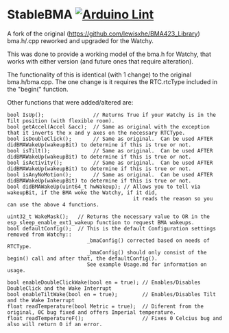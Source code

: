 # StableBMA [![Arduino Lint](https://github.com/GuruSR/StableBMA/actions/workflows/main.yml/badge.svg)](https://github.com/GuruSR/StableBMA/actions/workflows/main.yml)
A fork of the original (https://github.com/lewisxhe/BMA423_Library) bma.h/.cpp reworked and upgraded for the Watchy.

This was done to provide a working model of the bma.h for Watchy, that works with either version (and future ones that require alteration).

The functionality of this is identical (with 1 change) to the original bma.h/bma.cpp.  The one change is it requires the RTC.rtcType included in the "begin(" function.

Other functions that were added/altered are:

```
bool IsUp();                // Returns True if your Watchy is in the Tilt position (with flexible room).
bool getAccel(Accel &acc);  // Same as original with the exception that it inverts the x and y axes on the necessary RTCType.
bool isDoubleClick();       // Same as original.  Can be used AFTER didBMAWakeUp(wakeupBit) to determine if this is true or not.
bool isTilt();              // Same as original.  Can be used AFTER didBMAWakeUp(wakeupBit) to determine if this is true or not.
bool isActivity();          // Same as original.  Can be used AFTER didBMAWakeUp(wakeupBit) to determine if this is true or not.
bool isAnyNoMotion();       // Same as original.  Can be used AFTER didBMAWakeUp(wakeupBit) to determine if this is true or not.
bool didBMAWakeUp(uint64_t hwWakeup); // Allows you to tell via wakeupBit, if the BMA woke the Watchy, if it did, 
                                         it reads the reason so you can use the above 4 functions.

uint32_t WakeMask();   // Returns the necessary value to OR in the esp_sleep_enable_ext1_wakeup function to request BMA wakeups.
bool defaultConfig();  // This is the default Configuration settings removed from Watchy::
                          _bmaConfig() corrected based on needs of RTCType.
                          _bmaConfig() should only consist of the begin() call and after that, the defaultConfig().
                          See example Usage.md for information on usage.

bool enableDoubleClickWake(bool en = true); // Enables/Disables DoubleClick and the Wake Interrupt
bool enableTiltWake(bool en = true);        // Enables/Disables Tilt and the Wake Interrupt
float readTemperature(bool Metric = true);  // Diferent from the original, 0C bug fixed and offers Imperial temperature.
float readTemperatureF();                   // Fixes 0 Celcius bug and also will return 0 if an error.
```
